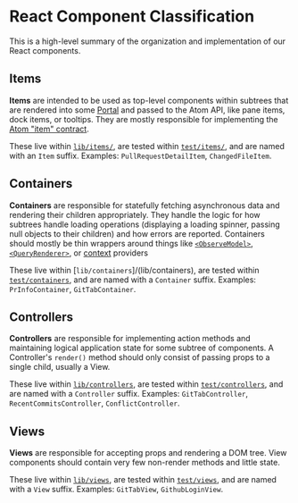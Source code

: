 # React Component Classification

This is a high-level summary of the organization and implementation of our React components.

## Items

**Items** are intended to be used as top-level components within subtrees that are rendered into some [Portal](https://reactjs.org/docs/portals.html) and passed to the Atom API, like pane items, dock items, or tooltips. They are mostly responsible for implementing the [Atom "item" contract](https://github.com/atom/atom/blob/a3631f0dafac146185289ac5e37eaff17b8b0209/src/workspace.js#L29-L174).

These live within [`lib/items/`](/lib/items), are tested within [`test/items/`](/test/items), and are named with an `Item` suffix. Examples: `PullRequestDetailItem`, `ChangedFileItem`.

## Containers

**Containers** are responsible for statefully fetching asynchronous data and rendering their children appropriately. They handle the logic for how subtrees handle loading operations (displaying a loading spinner, passing null objects to their children) and how errors are reported. Containers should mostly be thin wrappers around things like [`<ObserveModel>`](lib/views/observe-model.js), [`<QueryRenderer>`](https://facebook.github.io/relay/docs/en/query-renderer.html), or [context](https://reactjs.org/docs/context.html) providers

 These live within [`lib/containers`]/(lib/containers), are tested within [`test/containers`](/test/containers), and are named with a `Container` suffix. Examples: `PrInfoContainer`, `GitTabContainer`.

## Controllers

**Controllers** are responsible for implementing action methods and maintaining logical application state for some subtree of components. A Controller's `render()` method should only consist of passing props to a single child, usually a View.

These live within [`lib/controllers`](/lib/controllers), are tested within [`test/controllers`](/test/controllers), and are named with a `Controller` suffix. Examples: `GitTabController`, `RecentCommitsController`, `ConflictController`.

## Views

**Views** are responsible for accepting props and rendering a DOM tree. View components should contain very few non-render methods and little state.

These live within [`lib/views`](/lib/views), are tested within [`test/views`](/test/views), and are named with a `View` suffix. Examples: `GitTabView`, `GithubLoginView`.
